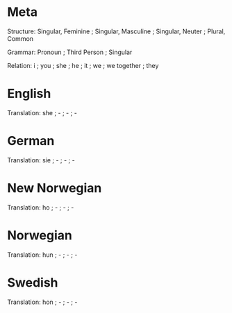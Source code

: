 Meta
====

Structure: Singular, Feminine ; Singular, Masculine ; Singular, Neuter ; Plural, Common

Grammar:   Pronoun ; Third Person ; Singular

Relation:  i ; you ; she ; he ; it ; we ; we together ; they



English
=======

Translation: she ; - ; - ; -



German
======

Translation: sie ; - ; - ; -



New Norwegian
=============

Translation: ho ; - ; - ; -



Norwegian
=========

Translation: hun ; - ; - ; -


Swedish
=======

Translation: hon ; - ; - ; -
